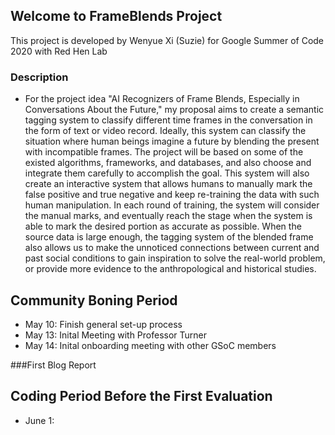## Welcome to FrameBlends Project 

This project is developed by Wenyue Xi (Suzie) for Google Summer of Code 2020 with Red Hen Lab

### Description 
- For the project idea "AI Recognizers of Frame Blends, Especially in Conversations About the Future," my proposal aims to create a semantic tagging system to classify different time frames in the conversation in the form of text or video record. Ideally, this system can classify the situation where human beings imagine a future by blending the present with incompatible frames. The project will be based on some of the existed algorithms, frameworks, and databases, and also choose and integrate them carefully to accomplish the goal. This system will also create an interactive system that allows humans to manually mark the false positive and true negative and keep re-training the data with such human manipulation. In each round of training, the system will consider the manual marks, and eventually reach the stage when the system is able to mark the desired portion as accurate as possible. When the source data is large enough, the tagging system of the blended frame also allows us to make the unnoticed connections between current and past social conditions to gain inspiration to solve the real-world problem, or provide more evidence to the anthropological and historical studies.

## Community Boning Period 
- May 10: Finish general set-up process 
- May 13: Inital Meeting with Professor Turner 
- May 14: Inital onboarding meeting with other GSoC members 

###First Blog Report 

## Coding Period Before the First Evaluation 
- June 1: 
 
